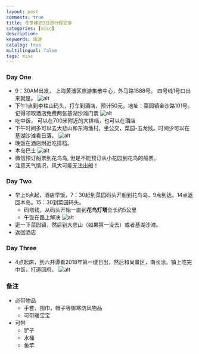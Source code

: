 ```yaml
---
layout: post
comments: true
title: 冬季嵊泗3日游行程安排
categories: [misc]
description: 
keywords: 旅游
catalog: true
multilingual: false
tags: misc
---
```


### Day One
- 9：30AM出发， 上海黄浦区旅游集散中心，外马路1588号。 四号线1号口出来就是。
![alt](../images/tourist_center.png)
- 下午1点到李柱山码头，打车到酒店，预计50元。地址：菜园镇金沙路101号。记得领取酒店免费两张基湖沙滩门票
![alt](../images/hotel.png)
- 吃中饭， 可以在700米附近的大排档，也可以在酒店
- 下午时间多可以去大悲山和东海渔村，坐公交，菜园-五龙线。时间少可以在基湖沙滩看日落。
![alt](../images/dabeishan.png)
- 晚饭在酒店附近吃排档。
- 本岛巴士
![alt](../images/bus.png)
- 微信预订船票到花鸟岛, 但是不能预订从小花园到花鸟的船票。
- 注意天气情况，风大可能无法出船！

### Day Two
- 早上6点起，酒店早饭，7：30赶到菜园码头开船到花鸟岛，9点到达。14点返回本岛。15：30到菜园码头。
  - 码塔线，从码头开始一直到**花鸟灯塔**全长约5公里
  - 午饭在路上解决 
![alt](../images/huaniao.png)
- 逛一下菜园镇，然后到大悲山（如果第一没去）或者基湖沙滩。
- 返回酒店

### Day Three
- 4点起床，到六井谭看2018年第一缕日出，然后和尚景区，南长涂。镇上吃完中饭，打道回府。
![alt](../images/liujingtan.png)

### 备注
- 必带物品
  - 手套，围巾，帽子等御寒防风物品
  - 可带暖宝宝
- 可带
  - 铲子
  - 水桶
  - 鱼竿
  
  